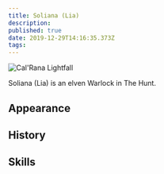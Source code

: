 ```yaml
---
title: Soliana (Lia)
description: 
published: true
date: 2019-12-29T14:16:35.373Z
tags: 
---
```


<img src="https://s3.amazonaws.com/files.d20.io/images/93494824/Btlls32p105lRoRtDqNuyg/max.png?1570158190" style="max-width: 300px" alt="Cal'Rana Lightfall" />

Soliana (Lia) is an elven Warlock in The Hunt.

## Appearance

## History

## Skills